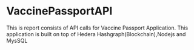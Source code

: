 # VaccinePassportAPI
This is report consists of API calls for Vaccine Passport Application. This application is built on top of Hedera Hashgraph(Blockchain),Nodejs and MysSQL
